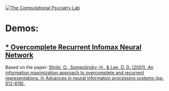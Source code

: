[cpl-logo]: http://www.computational-psychiatry.com/uploads/2/5/5/7/25574908/1475154498.png "The Computational Psyciatry Lab"

[![The Computational Psyciatry Lab][cpl-logo]](http://www.computational-psychiatry.com/)

# Demos: 

## [* Overcomplete Recurrent Infomax Neural Network](https://github.com/bci4cpl/Demos/tree/master/Overcomplete%20Recurrent%20Infomax%20Neural%20Network)

Based on the paper: [Shriki, O., Sompolinsky, H., & Lee, D. D. (2001). An information maximization approach to overcomplete and recurrent representations. In Advances in neural information processing systems (pp. 612-618).](http://papers.nips.cc/paper/1863-an-information-maximization-approach-to-overcomplete-and-recurrent-representations)
